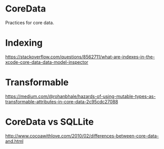 # CoreData
Practices for core data.

# Indexing
https://stackoverflow.com/questions/8562711/what-are-indexes-in-the-xcode-core-data-data-model-inspector

# Transformable
https://medium.com/@rohanbhale/hazards-of-using-mutable-types-as-transformable-attributes-in-core-data-2c95cdc27088

# CoreData vs SQLLite
http://www.cocoawithlove.com/2010/02/differences-between-core-data-and.html
